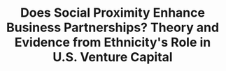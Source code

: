 ---
layout: article
comments: true
title: "Does Social Proximity Enhance Business Partnerships? Theory and Evidence from Ethnicity's Role in U.S. Venture Capital"
excerpt: 
link: https://papers.ssrn.com/sol3/papers.cfm?abstract_id=1939587
source: 
authors:
  - name: Deepak Hegde
    affiliation: New York University
  - name: Justin Tumlinson
    affiliation: University of Munich
abstract: 
---